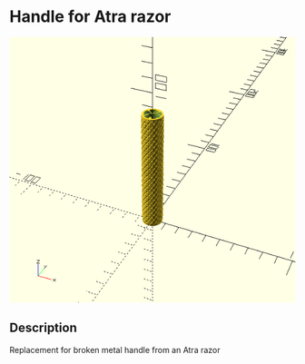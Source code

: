 Handle for Atra razor
===============

![Image](img/razor_handle.png)

Description
--------
Replacement for broken metal handle from an Atra razor

